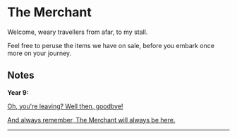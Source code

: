 <head>
  <title>The Merchant</title>
</head>
<body>
  <h1 class="title">The Merchant</h1>
  <p>Welcome, weary travellers from afar, to my stall.</p>
  <p>Feel free to peruse the items we have on sale, before you embark once more on your journey.</p>
  <h2 class="subtitles">Notes</h2>
  <p><b>Year 9:</b> <a href="/notes/year-9.md"></p>
  <p>Oh, you're leaving? Well then, goodbye!</p>
  <p>And always remember, The Merchant will always be here.</p>
  <hr class="divider_one">
</body>